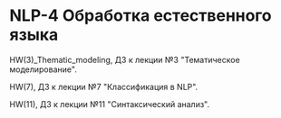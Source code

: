 # NLP-4 Обработка естественного языка
HW(3)_Thematic_modeling, ДЗ к лекции №3 "Тематическое моделирование".

HW(7), ДЗ к лекции №7 "Классификация в NLP".

HW(11), ДЗ к лекции №11 "Синтаксический анализ".
